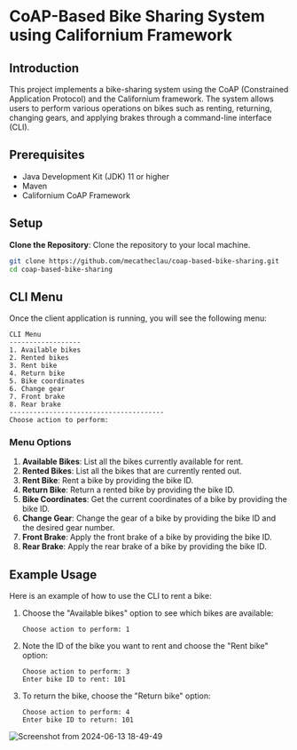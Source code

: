 # CoAP-Based Bike Sharing System using Californium Framework

## Introduction

This project implements a bike-sharing system using the CoAP (Constrained Application Protocol) and the Californium framework. The system allows users to perform various operations on bikes such as renting, returning, changing gears, and applying brakes through a command-line interface (CLI).

## Prerequisites

- Java Development Kit (JDK) 11 or higher
- Maven
- Californium CoAP Framework

## Setup

**Clone the Repository**: Clone the repository to your local machine.
   ```bash
   git clone https://github.com/mecatheclau/coap-based-bike-sharing.git
   cd coap-based-bike-sharing
   ```

## CLI Menu

Once the client application is running, you will see the following menu:

```
CLI Menu
------------------
1. Available bikes
2. Rented bikes
3. Rent bike
4. Return bike
5. Bike coordinates
6. Change gear
7. Front brake
8. Rear brake
---------------------------------------
Choose action to perform: 
```

### Menu Options

1. **Available Bikes**: List all the bikes currently available for rent.
2. **Rented Bikes**: List all the bikes that are currently rented out.
3. **Rent Bike**: Rent a bike by providing the bike ID.
4. **Return Bike**: Return a rented bike by providing the bike ID.
5. **Bike Coordinates**: Get the current coordinates of a bike by providing the bike ID.
6. **Change Gear**: Change the gear of a bike by providing the bike ID and the desired gear number.
7. **Front Brake**: Apply the front brake of a bike by providing the bike ID.
8. **Rear Brake**: Apply the rear brake of a bike by providing the bike ID.

## Example Usage

Here is an example of how to use the CLI to rent a bike:

1. Choose the "Available bikes" option to see which bikes are available:
   ```plaintext
   Choose action to perform: 1
   ```

2. Note the ID of the bike you want to rent and choose the "Rent bike" option:
   ```plaintext
   Choose action to perform: 3
   Enter bike ID to rent: 101
   ```

3. To return the bike, choose the "Return bike" option:
   ```plaintext
   Choose action to perform: 4
   Enter bike ID to return: 101
   ```
![Screenshot from 2024-06-13 18-49-49](https://github.com/mecatheclau/coap-based-bike-sharing/assets/43791985/c6d5c003-4007-40fb-b7a1-28ffccfa21ac)

